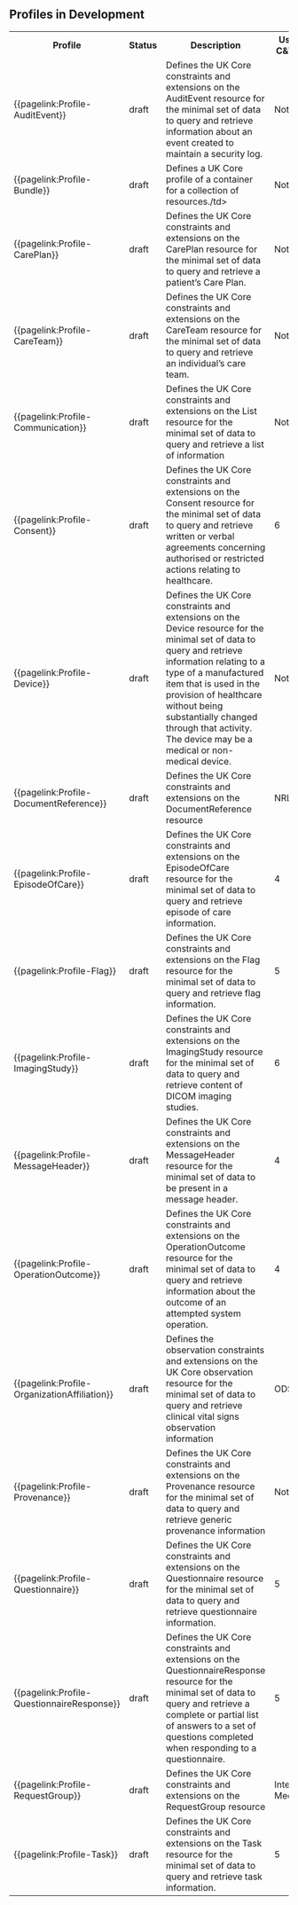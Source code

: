 ## Profiles in Development

<table class="assets">
<tr>
<th class="width30">Profile</th>
<th class="width10">Status</th>
<th class="width40">Description</th>
<th class="width10">Use Case / C&TA Sprint</th>
</tr>
<tr>
<td>{{pagelink:Profile-AuditEvent}}</td>
<td>draft</td>
<td>Defines the UK Core constraints and extensions on the AuditEvent resource for the minimal set of data to query and retrieve information about an event created to maintain a security log.</td>
<td>Not done yet</td>
</tr>
<tr>
<td>{{pagelink:Profile-Bundle}}</td>
<td>draft</td>
<td>Defines a UK Core profile of a container for a collection of resources./td>
<td>Not done yet</td>
</tr>
<tr>
<td>{{pagelink:Profile-CarePlan}}</td>
<td>draft</td>
<td>Defines the UK Core constraints and extensions on the CarePlan resource for the minimal set of data to query and retrieve a patient’s Care Plan.</td>
<td>Not done yet</td>
</tr>
<tr>
<td>{{pagelink:Profile-CareTeam}}</td>
<td>draft</td>
<td>Defines the UK Core constraints and extensions on the CareTeam resource for the minimal set of data to query and retrieve an individual’s care team.</td>
<td>Not done yet</td>
</tr>
<tr>
<td>{{pagelink:Profile-Communication}}</td>
<td>draft</td>
<td>Defines the UK Core constraints and extensions on the List resource for the minimal set of data to query and retrieve a list of information</td>
<td>Not done yet</td>
</tr>
<td>{{pagelink:Profile-Consent}}</td>
<td>draft</td>
<td>Defines the UK Core constraints and extensions on the Consent resource for the minimal set of data to query and retrieve written or verbal agreements concerning authorised or restricted actions relating to healthcare.</td>
<td>6</td>
</tr>
<tr>
<td>{{pagelink:Profile-Device}}</td>
<td>draft</td>
<td>Defines the UK Core constraints and extensions on the Device resource for the minimal set of data to query and retrieve information relating to a type of a manufactured item that is used in the provision of healthcare without being substantially changed through that activity. The device may be a medical or non-medical device.</td>
<td>Not done yet</td>
</tr>
<tr>
<td>{{pagelink:Profile-DocumentReference}}</td>
<td>draft</td>
<td>Defines the UK Core constraints and extensions on the DocumentReference resource</td>
<td>NRL, DHCW</td>
</tr>
<tr>
<td>{{pagelink:Profile-EpisodeOfCare}}</td>
<td>draft</td>
<td>Defines the UK Core constraints and extensions on the EpisodeOfCare resource for the minimal set of data to query and retrieve episode of care information.</td>
<td>4</td>
</tr>
<tr>
<td>{{pagelink:Profile-Flag}}</td>
<td>draft</td>
<td>Defines the UK Core constraints and extensions on the Flag resource for the minimal set of data to query and retrieve flag information.</td>
<td>5</td>
</tr>
<tr>
<td>{{pagelink:Profile-ImagingStudy}}</td>
<td>draft</td>
<td>Defines the UK Core constraints and extensions on the ImagingStudy resource for the minimal set of data to query and retrieve content of DICOM imaging studies.</td>
<td>6</td>
</tr>
<tr>
<td>{{pagelink:Profile-MessageHeader}}</td>
<td>draft</td>
<td>Defines the UK Core constraints and extensions on the MessageHeader resource for the minimal set of data to be present in a message header.</td>
<td>4</td>
</tr>
<tr>
<td>{{pagelink:Profile-OperationOutcome}}</td>
<td>draft</td>
<td>Defines the UK Core constraints and extensions on the OperationOutcome resource for the minimal set of data to query and retrieve information about the outcome of an attempted system operation.</td>
<td>4</td>
</tr>


<tr>
<td>{{pagelink:Profile-OrganizationAffiliation}}</td>
<td>draft</td>
<td>Defines the observation constraints and extensions on the UK Core observation resource for the minimal set of data to query and retrieve clinical vital signs observation information</td>
<td>ODS</td>
</tr>
<tr>
<td>{{pagelink:Profile-Provenance}}</td>
<td>draft</td>
<td>Defines the UK Core constraints and extensions on the Provenance resource for the minimal set of data to query and retrieve generic provenance information</td>
<td>Not done yet</td>
</tr>

<tr>
<td>{{pagelink:Profile-Questionnaire}}</td>
<td>draft</td>
<td>Defines the UK Core constraints and extensions on the Questionnaire resource for the minimal set of data to query and retrieve questionnaire information.</td>
<td>5</td>
</tr>
<tr>
<td>{{pagelink:Profile-QuestionnaireResponse}}</td>
<td>draft</td>
<td>Defines the UK Core constraints and extensions on the QuestionnaireResponse resource for the minimal set of data to query and retrieve a complete or partial list of answers to a set of questions completed when responding to a questionnaire.</td>
<td>5</td>
</tr>

<tr>
<td>{{pagelink:Profile-RequestGroup}}</td>
<td>draft</td>
<td>Defines the UK Core constraints and extensions on the RequestGroup resource</td>
<td>Interoperable Medicines</td>
</tr>

<tr>
<td>{{pagelink:Profile-Task}}</td>
<td>draft</td>
<td>Defines the UK Core constraints and extensions on the Task resource for the minimal set of data to query and retrieve task information.</td>
<td>5</td>
</tr>

</table>
















